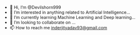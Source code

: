 - 👋 Hi, I’m @Devilshorn999
- 👀 I’m interested in anything related to Artificial Intelligence...
- 🌱 I’m currently learning Machine Learning and Deep learning...
- 💞️ I’m looking to collaborate on ...
- 📫 How to reach me inderjityadav93@gmail.com

<!---
Devilshorn999/Devilshorn999 is a ✨ special ✨ repository because its `README.md` (this file) appears on your GitHub profile.
You can click the Preview link to take a look at your changes.
--->
